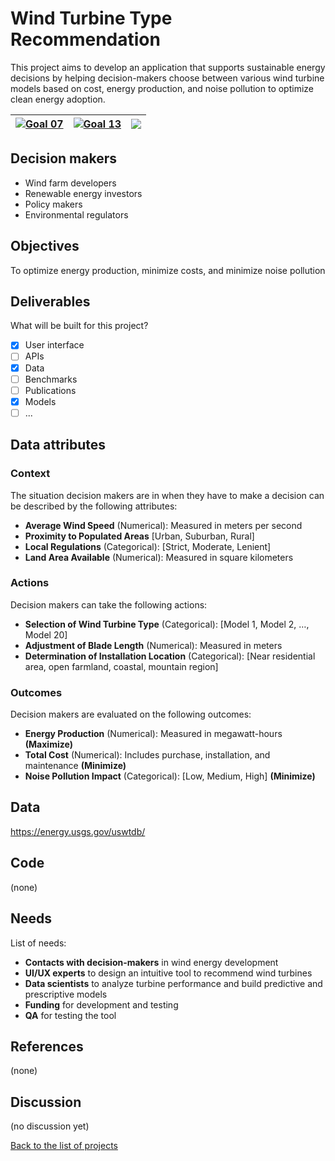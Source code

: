 # Wind Turbine Type Recommendation

<!-- Describe the project in one sentence, e.g. A project that... -->
This project aims to develop an application that supports sustainable energy decisions by helping decision-makers choose between various wind turbine models based on cost, energy production, and noise pollution to optimize clean energy adoption.

<!-- Note: using reference-style links to let Jekyll's relative links
convert them to .html in GitHub pages -->
[goal_07_link]: ../goals/goal_07.md
[goal_13_link]: ../goals/goal_13.md

<!-- Insert SDG Icons and links-->
| [![Goal 07](../images/sdgs/E-WEB-Goal-07.png)][goal_07_link] | [![Goal 13](../images/sdgs/E-WEB-Goal-13.png)][goal_13_link] | ![](../images/sdgs/empty.png) |
|------------------------------------------------------|------------------------------------------------------|-------------------------------|

## Decision makers

<!-- List decision makers that could use this project-->
- Wind farm developers
- Renewable energy investors
- Policy makers
- Environmental regulators

## Objectives

<!-- Describe the objectives of the project in one sentence -->
To optimize energy production, minimize costs, and minimize noise pollution

## Deliverables

What will be built for this project?

<!-- Describe the deliverables of the project. For instance: -->
- [x] User interface
- [ ] APIs
- [x] Data
- [ ] Benchmarks
- [ ] Publications
- [x] Models
- [ ] ...

## Data attributes

### Context

<!-- Describe the situation decision makers are in when then have to make a decision -->
The situation decision makers are in when they have to make a decision can be described by the following attributes:

- **Average Wind Speed** (Numerical): Measured in meters per second
- **Proximity to Populated Areas** [Urban, Suburban, Rural]
- **Local Regulations** (Categorical): [Strict, Moderate, Lenient]
- **Land Area Available** (Numerical): Measured in square kilometers

### Actions

<!-- Describe what the decision makers can do achieve their objectives -->
Decision makers can take the following actions:

- **Selection of Wind Turbine Type** (Categorical): [Model 1, Model 2, …, Model 20]  
- **Adjustment of Blade Length** (Numerical): Measured in meters  
- **Determination of Installation Location** (Categorical): [Near residential area, open farmland, coastal, mountain region] 

### Outcomes

<!-- Describe the metrics decision makers are trying to optimize, on which they are evaluated -->
Decision makers are evaluated on the following outcomes:

- **Energy Production** (Numerical): Measured in megawatt-hours **(Maximize)**
- **Total Cost** (Numerical): Includes purchase, installation, and maintenance **(Minimize)**  
- **Noise Pollution Impact** (Categorical): [Low, Medium, High] **(Minimize)**  

## Data

<!-- Describe the data that is used to evaluate the decisions -->
https://energy.usgs.gov/uswtdb/


## Code

<!-- Point to the repo that contains the code -->
(none)

## Needs
<!-- What kind of help is currently needed for this project? -->

List of needs:
- **Contacts with decision-makers** in wind energy development 
- **UI/UX experts** to design an intuitive tool to recommend wind turbines 
- **Data scientists** to analyze turbine performance and build predictive and prescriptive models
- **Funding** for development and testing
- **QA** for testing the tool  


## References

<!-- Provide a list of references or other resources used in the project -->
(none)

## Discussion

<!-- Provide a link to a space for discussion or comments -->
(no discussion yet)

[Back to the list of projects](../README.md)
